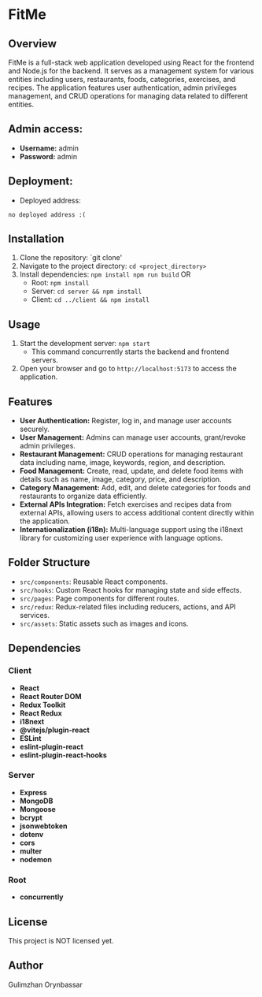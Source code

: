 # FitMe

## Overview
FitMe is a full-stack web application developed using React for the frontend and Node.js for the backend. It serves as a management system for various entities including users, restaurants, foods, categories, exercises, and recipes. The application features user authentication, admin privileges management, and CRUD operations for managing data related to different entities.

## Admin access:
* **Username:** admin
* **Password:** admin

## Deployment:
* Deployed address:
```
no deployed address :(
```

## Installation
1. Clone the repository: `git clone'
2. Navigate to the project directory: `cd <project_directory>`
3. Install dependencies:
   `npm install
    npm run build`
      OR
   - Root: `npm install`
   - Server: `cd server && npm install`
   - Client: `cd ../client && npm install`

## Usage
1. Start the development server: `npm start`
   - This command concurrently starts the backend and frontend servers.
2. Open your browser and go to `http://localhost:5173` to access the application.

## Features
- **User Authentication:** Register, log in, and manage user accounts securely.
- **User Management:** Admins can manage user accounts, grant/revoke admin privileges.
- **Restaurant Management:** CRUD operations for managing restaurant data including name, image, keywords, region, and description.
- **Food Management:** Create, read, update, and delete food items with details such as name, image, category, price, and description.
- **Category Management:** Add, edit, and delete categories for foods and restaurants to organize data efficiently.
- **External APIs Integration:** Fetch exercises and recipes data from external APIs, allowing users to access additional content directly within the application.
- **Internationalization (i18n):** Multi-language support using the i18next library for customizing user experience with language options.

## Folder Structure
- `src/components`: Reusable React components.
- `src/hooks`: Custom React hooks for managing state and side effects.
- `src/pages`: Page components for different routes.
- `src/redux`: Redux-related files including reducers, actions, and API services.
- `src/assets`: Static assets such as images and icons.

## Dependencies
### Client
- **React**
- **React Router DOM**
- **Redux Toolkit**
- **React Redux**
- **i18next**
- **@vitejs/plugin-react**
- **ESLint**
- **eslint-plugin-react**
- **eslint-plugin-react-hooks**

### Server
- **Express**
- **MongoDB**
- **Mongoose**
- **bcrypt**
- **jsonwebtoken**
- **dotenv**
- **cors**
- **multer**
- **nodemon**

### Root
- **concurrently**

## License
This project is NOT licensed yet.

## Author
Gulimzhan Orynbassar

